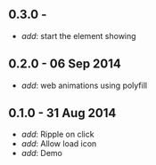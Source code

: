 
## 0.3.0 -

* _add_: start the element showing

## 0.2.0 - 06 Sep 2014

* _add_: web animations using polyfill

## 0.1.0 - 31 Aug 2014

* _add_: Ripple on click
* _add_: Allow load icon
* _add_: Demo
